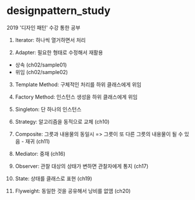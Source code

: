 # designpattern_study
2019 '디자인 패턴' 수강 통한 공부
1. Iterator: 하나씩 열거하면서 처리

2. Adapter: 필요한 형태로 수정해서 재활용
- 상속 (ch02/sample01)
- 위임 (ch02/sample02)
3. Template Method: 구체적인 처리를 하위 클래스에게 위임

4. Factory Method: 인스턴스 생성을 하위 클래스에게 위임

5. Singleton: 단 하나의 인스턴스

6. Strategy: 알고리즘을 동적으로 교체 (ch10)

7. Composite: 그릇과 내용물의 동일시 => 그릇이 또 다른 그릇의 내용물이 될 수 있음 - 재귀 (ch11)

8. Mediator: 중재 (ch16)

9. Observer: 관찰 대상의 상태가 변하면 관찰자에게 통지 (ch17)

10. State: 상태를 클래스로 표현 (ch19)

11. Flyweight: 동일한 것을 공유해서 낭비를 없앰 (ch20)
